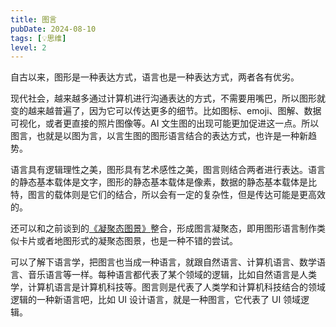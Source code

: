 ```yaml
---
title: 图言
pubDate: 2024-08-10
tags: [💡思维]
level: 2
---
```


自古以来，图形是一种表达方式，语言也是一种表达方式，两者各有优劣。

现代社会，越来越多通过计算机进行沟通表达的方式，不需要用嘴巴，所以图形就变的越来越普遍了，因为它可以传达更多的细节。比如图标、emoji、图解、数据可视化，或者更直接的照片图像等。AI 文生图的出现可能更加促进这一点。所以图言，也就是以图为言，以言生图的图形语言结合的表达方式，也许是一种新趋势。

语言具有逻辑理性之美，图形具有艺术感性之美，图言则结合两者进行表达。语言的静态基本载体是文字，图形的静态基本载体是像素，数据的静态基本载体是比特，图言的载体则是它们的结合，所以会有一定的复杂性，但是传达可能是更高效的。

还可以和之前谈到的[《凝聚态图景》](/studio/20240807-condensed-state-picture)整合，形成图言凝聚态，即用图形语言制作类似卡片或者地图形式的凝聚态图景，也是一种不错的尝试。

可以了解下语言学，把图言也当成一种语言，就跟自然语言、计算机语言、数学语言、音乐语言等一样。每种语言都代表了某个领域的逻辑，比如自然语言是人类学，计算机语言是计算机科技等。图言则是代表了人类学和计算机科技结合的领域逻辑的一种新语言吧，比如 UI 设计语言，就是一种图言，它代表了 UI 领域逻辑。
